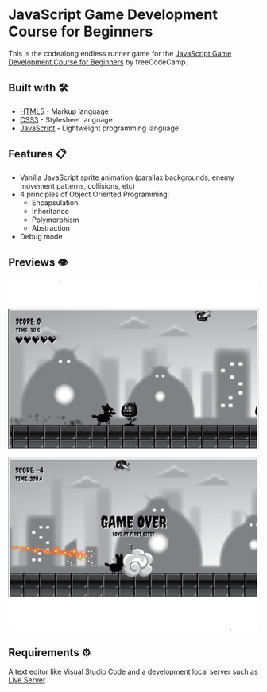 # JavaScript Game Development Course for Beginners

This is the codealong endless runner game for the [JavaScript Game Development Course for Beginners](https://www.youtube.com/watch?v=GFO_txvwK_c) by freeCodeCamp.

## Built with 🛠️

- [HTML5](https://developer.mozilla.org/en-US/docs/Web/Guide/HTML/HTML5) - Markup language
- [CSS3](https://developer.mozilla.org/en-US/docs/Web/CSS) - Stylesheet language
- [JavaScript](https://developer.mozilla.org/en-US/docs/Web/JavaScript) - Lightweight programming language

## Features 📋

- Vanilla JavaScript sprite animation (parallax backgrounds, enemy movement patterns, collisions, etc)
- 4 principles of Object Oriented Programming:
  - Encapsulation
  - Inheritance
  - Polymorphism
  - Abstraction
- Debug mode

## Previews 👁️

![preview](https://github.com/lsegg/javascript-game-development-course-for-beginners/blob/main/assets/preview.png?raw=true)

![preview_game_over](https://github.com/lsegg/javascript-game-development-course-for-beginners/blob/main/assets/preview-game-over.png?raw=true)

## Requirements ⚙️

A text editor like [Visual Studio Code](https://code.visualstudio.com/) and a development local server such as [Live Server](https://marketplace.visualstudio.com/items?itemName=ritwickdey.LiveServer).
